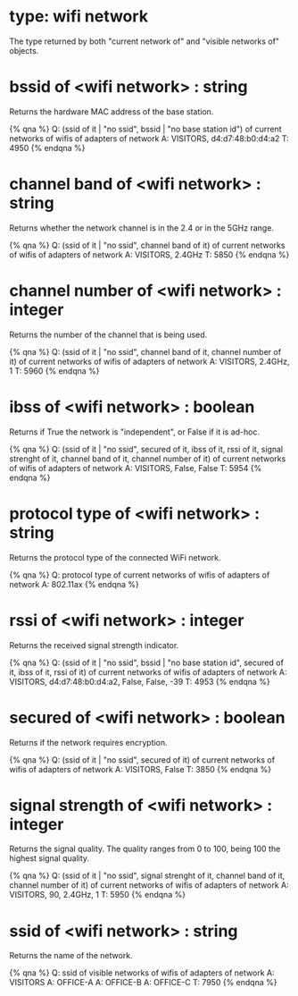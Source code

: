 # type: wifi network

The type returned by both "current network of" and "visible networks of" objects.

# bssid of &lt;wifi network&gt; : string

Returns the hardware MAC address of the base station.

{% qna %}
Q: (ssid of it | "no ssid", bssid | "no base station id") of current networks of wifis of adapters of network
A: VISITORS, d4:d7:48:b0:d4:a2
T: 4950
{% endqna %}

# channel band of &lt;wifi network&gt; : string

Returns whether the network channel is in the 2.4 or in the 5GHz range.

{% qna %}
Q: (ssid of it | "no ssid", channel band of it) of current networks of wifis of adapters of network
A: VISITORS, 2.4GHz
T: 5850
{% endqna %}

# channel number of &lt;wifi network&gt; : integer

Returns the number of the channel that is being used.

{% qna %}
Q: (ssid of it | "no ssid", channel band of it, channel number of it) of current networks of wifis of adapters of network
A: VISITORS, 2.4GHz, 1
T: 5960
{% endqna %}

# ibss of &lt;wifi network&gt; : boolean

Returns if True the network is "independent", or False if it is ad-hoc.

{% qna %}
Q: (ssid of it | "no ssid", secured of it, ibss of it, rssi of it, signal strenght of it, channel band of it, channel number of it) of current networks of wifis of adapters of network
A: VISITORS, False, False
T: 5954
{% endqna %}

# protocol type of &lt;wifi network&gt; : string

Returns the protocol type of the connected WiFi network.

{% qna %}
Q: protocol type of current networks of wifis of adapters of network
A: 802.11ax
{% endqna %}

# rssi of &lt;wifi network&gt; : integer

Returns the received signal strength indicator.

{% qna %}
Q: (ssid of it | "no ssid", bssid | "no base station id", secured of it, ibss of it, rssi of it) of current networks of wifis of adapters of network
A: VISITORS, d4:d7:48:b0:d4:a2, False, False, -39
T: 4953
{% endqna %}

# secured of &lt;wifi network&gt; : boolean

Returns if the network requires encryption.

{% qna %}
Q: (ssid of it | "no ssid", secured of it) of current networks of wifis of adapters of network
A: VISITORS, False
T: 3850
{% endqna %}

# signal strength of &lt;wifi network&gt; : integer

Returns the signal quality. The quality ranges from 0 to 100, being 100 the highest signal quality.

{% qna %}
Q: (ssid of it | "no ssid", signal strenght of it, channel band of it, channel number of it) of current networks of wifis of adapters of network
A: VISITORS, 90, 2.4GHz, 1
T: 5950
{% endqna %}

# ssid of &lt;wifi network&gt; : string

Returns the name of the network.

{% qna %}
Q: ssid of visible networks of wifis of adapters of network
A: VISITORS
A: OFFICE-A
A: OFFICE-B
A: OFFICE-C
T: 7950
{% endqna %}
